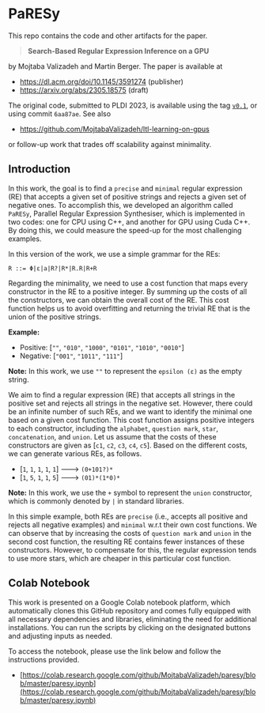 <div class="markdown-google-sans">
<h1><strong>PaRESy</strong></h1>
</div>

This repo contains the code and other artifacts for the  paper.

> **Search-Based Regular Expression Inference on a GPU**

by Mojtaba Valizadeh and Martin Berger. The paper  is available at 
- https://dl.acm.org/doi/10.1145/3591274 (publisher)
- https://arxiv.org/abs/2305.18575 (draft)

The original code, submitted to PLDI 2023, is available using the tag [`v0.1`](https://github.com/MojtabaValizadeh/paresy/releases/tag/v0.1), or using commit `6aa87ae`.
See also 
- https://github.com/MojtabaValizadeh/ltl-learning-on-gpus

or follow-up work that trades off scalability against minimality.

## Introduction

In this work, the goal is to find a `precise` and `minimal` regular expression (RE) that accepts a given set of positive strings and rejects a given set of negative ones. To accomplish this, we developed an algorithm called `PaRESy`, Parallel Regular Expression Synthesiser, which is implemented in two codes: one for CPU using C++, and another for GPU using Cuda C++. By doing this, we could measure the speed-up for the most challenging examples.

In this version of the work, we use a simple grammar for the REs:

```
R ::= Φ|ε|a|R?|R*|R.R|R+R
```
Regarding the minimality, we need to use a cost function that maps every constructor in the RE to a positive integer. By summing up the costs of all the constructors, we can obtain the overall cost of the RE. This cost function helps us to avoid overfitting and returning the trivial RE that is the union of the positive strings.

**Example:**
- Positive: [`""`, `"010"`, `"1000"`, `"0101"`, `"1010"`, `"0010"`]
- Negative: [`"001"`, `"1011"`, `"111"`]

**Note:** In this work, we use `""` to represent the `epsilon (ε)` as the empty string.

We aim to find a regular expression (RE) that accepts all strings in the positive set and rejects all strings in the negative set. However, there could be an infinite number of such REs, and we want to identify the minimal one based on a given cost function. This cost function assigns positive integers to each constructor, including the `alphabet`, `question mark`, `star`, `concatenation`, and `union`. Let us assume that the costs of these constructors are given as [`c1`, `c2`, `c3`, `c4`, `c5`]. Based on the different costs, we can generate various REs, as follows.

-   [`1`, `1`, `1`, `1`, `1`]   --->    `(0+101?)*`
-   [`1`, `5`, `1`, `1`, `5`]   --->    `(01)*(1*0)*`

**Note:** In this work, we use the `+` symbol to represent the `union` constructor, which is commonly denoted by `|` in standard libraries.

In this simple example, both REs are `precise` (i.e., accepts all positive and rejects all negative examples) and `minimal` w.r.t their own cost functions. We can observe that by increasing the costs of `question mark` and `union` in the second cost function, the resulting RE contains fewer instances of these constructors. However, to compensate for this, the regular expression tends to use more stars, which are cheaper in this particular cost function.


## Colab Notebook
This work is presented on a Google Colab notebook platform, which automatically clones this GitHub repository and comes fully equipped with all necessary dependencies and libraries, eliminating the need for additional installations. You can run the scripts by clicking on the designated buttons and adjusting inputs as needed.

To access the notebook, please use the link below and follow the instructions provided.

- [https://colab.research.google.com/github/MojtabaValizadeh/paresy/blob/master/paresy.ipynb](https://colab.research.google.com/github/MojtabaValizadeh/paresy/blob/master/paresy.ipynb)
